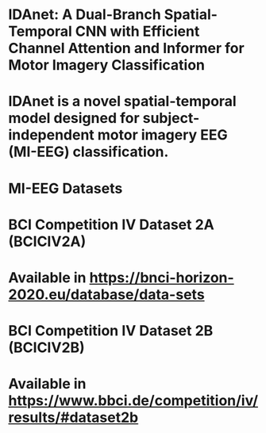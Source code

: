 # IDAnet: A Dual-Branch Spatial-Temporal CNN with Efficient Channel Attention and Informer for Motor Imagery Classification

# IDAnet is a novel spatial-temporal model designed for subject-independent motor imagery EEG (MI-EEG) classification.

# MI-EEG Datasets
# BCI Competition IV Dataset 2A (BCICIV2A)
# Available in https://bnci-horizon-2020.eu/database/data-sets

# BCI Competition IV Dataset 2B (BCICIV2B)
# Available in https://www.bbci.de/competition/iv/results/#dataset2b
